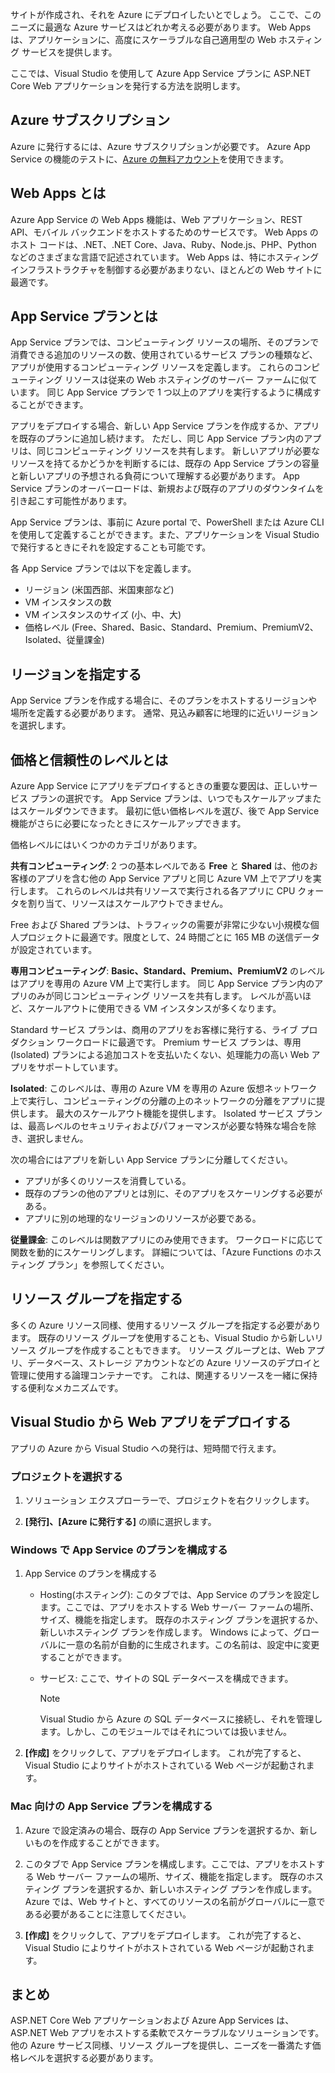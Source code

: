 サイトが作成され、それを Azure にデプロイしたいとでしょう。 ここで、このニーズに最適な Azure サービスはどれか考える必要があります。 Web Apps は、アプリケーションに、高度にスケーラブルな自己適用型の Web ホスティング サービスを提供します。

ここでは、Visual Studio を使用して Azure App Service プランに ASP.NET Core Web アプリケーションを発行する方法を説明します。

## <a name="azure-subscription"></a>Azure サブスクリプション

Azure に発行するには、Azure サブスクリプションが必要です。 Azure App Service の機能のテストに、[Azure の無料アカウント](https://azure.microsoft.com/free/)を使用できます。

## <a name="what-is-web-apps"></a>Web Apps とは

Azure App Service の Web Apps 機能は、Web アプリケーション、REST API、モバイル バックエンドをホストするためのサービスです。 Web Apps のホスト コードは、.NET、.NET Core、Java、Ruby、Node.js、PHP、Python などのさまざまな言語で記述されています。 Web Apps は、特にホスティング インフラストラクチャを制御する必要があまりない、ほとんどの Web サイトに最適です。

## <a name="what-is-the-app-service-plan"></a>App Service プランとは

App Service プランでは、コンピューティング リソースの場所、そのプランで消費できる追加のリソースの数、使用されているサービス プランの種類など、アプリが使用するコンピューティング リソースを定義します。 これらのコンピューティング リソースは従来の Web ホスティングのサーバー ファームに似ています。 同じ App Service プランで 1 つ以上のアプリを実行するように構成することができます。

アプリをデプロイする場合、新しい App Service プランを作成するか、アプリを既存のプランに追加し続けます。  ただし、同じ App Service プラン内のアプリは、同じコンピューティング リソースを共有します。 新しいアプリが必要なリソースを持てるかどうかを判断するには、既存の App Service プランの容量と新しいアプリの予想される負荷について理解する必要があります。 App Service プランのオーバーロードは、新規および既存のアプリのダウンタイムを引き起こす可能性があります。

App Service プランは、事前に Azure portal で、PowerShell または Azure CLI を使用して定義することができます。また、アプリケーションを Visual Studio で発行するときにそれを設定することも可能です。

各 App Service プランでは以下を定義します。

- リージョン (米国西部、米国東部など)
- VM インスタンスの数
- VM インスタンスのサイズ (小、中、大)
- 価格レベル (Free、Shared、Basic、Standard、Premium、PremiumV2、Isolated、従量課金)

## <a name="specify-the-region"></a>リージョンを指定する

App Service プランを作成する場合に、そのプランをホストするリージョンや場所を定義する必要があります。 通常、見込み顧客に地理的に近いリージョンを選択します。

## <a name="what-are-the-pricing-and-reliability-levels"></a>価格と信頼性のレベルとは

Azure App Service にアプリをデプロイするときの重要な要因は、正しいサービス プランの選択です。 App Service プランは、いつでもスケールアップまたはスケールダウンできます。 最初に低い価格レベルを選び、後で App Service 機能がさらに必要になったときにスケールアップできます。

価格レベルにはいくつかのカテゴリがあります。

**共有コンピューティング**: 2 つの基本レベルである **Free** と **Shared** は、他のお客様のアプリを含む他の App Service アプリと同じ Azure VM 上でアプリを実行します。 これらのレベルは共有リソースで実行される各アプリに CPU クォータを割り当て、リソースはスケールアウトできません。

Free および Shared プランは、トラフィックの需要が非常に少ない小規模な個人プロジェクトに最適です。限度として、24 時間ごとに 165 MB の送信データが設定されています。

**専用コンピューティング**: **Basic、Standard、Premium、PremiumV2** のレベルはアプリを専用の Azure VM 上で実行します。 同じ App Service プラン内のアプリのみが同じコンピューティング リソースを共有します。 レベルが高いほど、スケールアウトに使用できる VM インスタンスが多くなります。

Standard サービス プランは、商用のアプリをお客様に発行する、ライブ プロダクション ワークロードに最適です。
Premium サービス プランは、専用 (Isolated) プランによる追加コストを支払いたくない、処理能力の高い Web アプリをサポートしています。

**Isolated**: このレベルは、専用の Azure VM を専用の Azure 仮想ネットワーク上で実行し、コンピューティングの分離の上のネットワークの分離をアプリに提供します。 最大のスケールアウト機能を提供します。 Isolated サービス プランは、最高レベルのセキュリティおよびパフォーマンスが必要な特殊な場合を除き、選択しません。

次の場合にはアプリを新しい App Service プランに分離してください。

- アプリが多くのリソースを消費している。
- 既存のプランの他のアプリとは別に、そのアプリをスケーリングする必要がある。
- アプリに別の地理的なリージョンのリソースが必要である。

**従量課金**: このレベルは関数アプリにのみ使用できます。 ワークロードに応じて関数を動的にスケーリングします。 詳細については、「Azure Functions のホスティング プラン」を参照してください。

## <a name="specify-the-resource-group"></a>リソース グループを指定する

多くの Azure リソース同様、使用するリソース グループを指定する必要があります。 既存のリソース グループを使用することも、Visual Studio から新しいリソース グループを作成することもできます。 リソース グループとは、Web アプリ、データベース、ストレージ アカウントなどの Azure リソースのデプロイと管理に使用する論理コンテナーです。 これは、関連するリソースを一緒に保持する便利なメカニズムです。

## <a name="deploy-your-web-app-from-visual-studio"></a>Visual Studio から Web アプリをデプロイする

アプリの Azure から Visual Studio への発行は、短時間で行えます。

### <a name="select-the-project"></a>プロジェクトを選択する

1. ソリューション エクスプローラーで、プロジェクトを右クリックします。

1. **[発行]、[Azure に発行する]** の順に選択します。

### <a name="configure-the-app-service-plan-in-windows"></a>Windows で App Service のプランを構成する

1. App Service のプランを構成する

    - Hosting\(ホスティング\): このタブでは、App Service のプランを設定します。ここでは、アプリをホストする Web サーバー ファームの場所、サイズ、機能を指定します。 既存のホスティング プランを選択するか、新しいホスティング プランを作成します。 Windows によって、グローバルに一意の名前が自動的に生成されます。この名前は、設定中に変更することができます。
    - サービス: ここで、サイトの SQL データベースを構成できます。

        > [!NOTE]
        > Visual Studio から Azure の SQL データベースに接続し、それを管理します。しかし、このモジュールではそれについては扱いません。

1. **[作成]** をクリックして、アプリをデプロイします。 これが完了すると、Visual Studio によりサイトがホストされている Web ページが起動されます。

### <a name="configure-the-app-service-plan-for-mac"></a>Mac 向けの App Service プランを構成する

1. Azure で設定済みの場合、既存の App Service プランを選択するか、新しいものを作成することができます。

1. このタブで App Service プランを構成します。ここでは、アプリをホストする Web サーバー ファームの場所、サイズ、機能を指定します。 既存のホスティング プランを選択するか、新しいホスティング プランを作成します。 Azure では、Web サイトと、すべてのリソースの名前がグローバルに一意である必要があることに注意してください。

1. **[作成]** をクリックして、アプリをデプロイします。 これが完了すると、Visual Studio によりサイトがホストされている Web ページが起動されます。

## <a name="summary"></a>まとめ

ASP.NET Core Web アプリケーションおよび Azure App Services は、ASP.NET Web アプリをホストする柔軟でスケーラブルなソリューションです。 他の Azure サービス同様、リソース グループを提供し、ニーズを一番満たす価格レベルを選択する必要があります。
